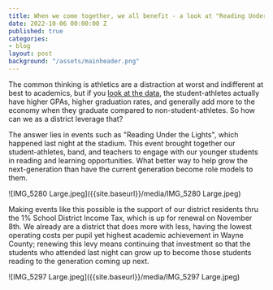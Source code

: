 ```yaml
---
title: When we come together, we all benefit - a look at "Reading Under the Lights"
date: 2022-10-06 00:00:00 Z
published: true
categories:
- blog
layout: post
background: "/assets/mainheader.png"
---
```


The common thinking is athletics are a distraction at worst and indifferent at best to academics, but if you [look at the data](https://news.ku.edu/2014/01/15/study-shows-high-school-athletes-performed-better-school-persisted-graduation-more-non), the student-athletes actually have higher GPAs, higher graduation rates, and generally add more to the economy when they graduate compared to non-student-athletes. So how can we as a district leverage that?

The answer lies in events such as "Reading Under the Lights", which happened last night at the stadium. This event brought together our student-athletes, band, and teachers to engage with our younger students in reading and learning opportunities. What better way to help grow the next-generation than have the current generation become role models to them.

![IMG_5280 Large.jpeg]({{site.baseurl}}/media/IMG_5280 Large.jpeg) 

Making events like this possible is the support of our district residents thru the 1% School District Income Tax, which is up for renewal on November 8th. We already are a district that does more with less, having the lowest operating costs per pupil yet highest academic achievement in Wayne County; renewing this levy means continuing that investment so that the students who attended last night can grow up to become those students reading to the generation coming up next.

![IMG_5297 Large.jpeg]({{site.baseurl}}/media/IMG_5297 Large.jpeg)
